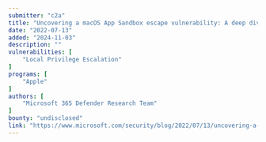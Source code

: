 ```yaml
---
submitter: "c2a"
title: "Uncovering a macOS App Sandbox escape vulnerability: A deep dive into CVE-2022-26706"
date: "2022-07-13"
added: "2024-11-03"
description: ""
vulnerabilities: [
    "Local Privilege Escalation"
]
programs: [
    "Apple"
]
authors: [
    "Microsoft 365 Defender Research Team"
]
bounty: "undisclosed"
link: "https://www.microsoft.com/security/blog/2022/07/13/uncovering-a-macos-app-sandbox-escape-vulnerability-a-deep-dive-into-cve-2022-26706/"
---
```




